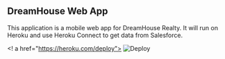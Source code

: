 DreamHouse Web App
------------------

This application is a mobile web app for DreamHouse Realty. It will run on Heroku and use Heroku Connect to get data from Salesforce.

<! a href="https://heroku.com/deploy">
  <img src="https://www.herokucdn.com/deploy/button.svg" alt="Deploy">
</a >
